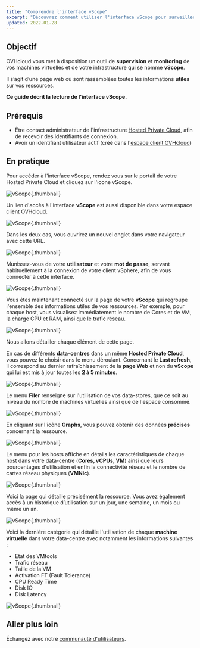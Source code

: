 ```yaml
---
title: "Comprendre l'interface vScope"
excerpt: "Découvrez comment utiliser l'interface vScope pour surveiller votre infrastructure"
updated: 2022-01-28
---
```


## Objectif

OVHcloud vous met à disposition un outil de **supervision** et **monitoring** de vos machines virtuelles et de votre infrastructure qui se nomme **vScope**.

Il s’agit d’une page web où sont rassemblées toutes les informations **utiles** sur vos ressources.

**Ce guide décrit la lecture de l'interface vScope.**

## Prérequis

- Être contact administrateur de l'infrastructure [Hosted Private Cloud](https://www.ovhcloud.com/fr/enterprise/products/hosted-private-cloud/), afin de recevoir des identifiants de connexion.
- Avoir un identifiant utilisateur actif (créé dans l'[espace client OVHcloud](https://www.ovh.com/auth/?action=gotomanager&from=https://www.ovh.com/fr/&ovhSubsidiary=fr))

## En pratique

Pour accèder à l'interface vScope, rendez vous sur le portail de votre Hosted Private Cloud et cliquez sur l'icone vScope.

![vScope](images/gatewayPCC.png){.thumbnail}

Un lien d'accès à l'interface **vScope** est aussi disponible dans votre espace client OVHcloud.

![vScope](images/managerLink.png){.thumbnail}

Dans les deux cas, vous ouvrirez un nouvel onglet dans votre navigateur avec cette URL.

![vScope](images/vScope12.png){.thumbnail}

Munissez-vous de votre **utilisateur** et votre **mot de passe**, servant habituellement à la connexion de votre client vSphere, afin de vous connecter à cette interface.

![vScope](images/vScope11.png){.thumbnail}

Vous êtes maintenant connecté sur la page de votre **vScope** qui regroupe l'ensemble des informations utiles de vos ressources. Par exemple, pour chaque host, vous visualisez immédiatement le nombre de Cores et de VM, la charge CPU et RAM, ainsi que le trafic réseau.

![vScope](images/vScope.png){.thumbnail}

Nous allons détailler chaque élément de cette page.

En cas de différents **data-centres** dans un même **Hosted Private Cloud**, vous pouvez le choisir dans le menu déroulant. Concernant le **Last refresh**, il correspond au dernier rafraîchissement de la **page Web** et non du **vScope** qui lui est mis à jour toutes les **2 à 5 minutes**.

![vScope](images/vScope1.png){.thumbnail}

Le menu **Filer** renseigne sur l'utilisation de vos data-stores, que ce soit au niveau du nombre de machines virtuelles ainsi que de l'espace consommé.

![vScope](images/vScope2.png){.thumbnail}

En cliquant sur l'icône **Graphs**, vous pouvez obtenir des données **précises** concernant la ressource.

![vScope](images/vScope7.png){.thumbnail}

Le menu pour les hosts affiche en détails les caractéristiques de chaque host dans votre data-centre (**Cores, vCPUs, VM**) ainsi que leurs pourcentages d'utilisation et enfin la connectivité réseau et le nombre de cartes réseau physiques (**VMNic**).

![vScope](images/vScope4.png){.thumbnail}

Voici la page qui détaille précisément la ressource. Vous avez également accès à un historique d’utilisation sur un jour, une semaine, un mois ou même un an.

![vScope](images/vScope8.png){.thumbnail}

Voici la dernière catégorie qui détaille l'utilisation de chaque **machine virtuelle** dans votre data-centre avec notamment les informations suivantes :

- Etat des VMtools
- Trafic réseau
- Taille de la VM
- Activation FT (Fault Tolerance)
- CPU Ready Time
- Disk IO
- Disk Latency

![vScope](images/vScope6.png){.thumbnail}

## Aller plus loin

Échangez avec notre [communauté d'utilisateurs](/links/community).
